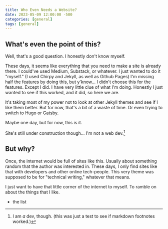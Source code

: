 ```yaml
---
title: Who Even Needs a Website?
date: 2023-05-09 12:00:00 -500
categories: [general]
tags: [general]
---
```


## What's even the point of this?
Well, that's a good question. I honestly don't know myself.

These days, it seems like everything that you need to make a site is already there. I could've used Medium, Substack, or whatever. I just wanted to do it "myself." (I used Chirpy and Jekyll, as well as Github Pages) I'm missing half the features by doing this, but y'know... I didn't choose this for the features. Except I did. I have very little clue of what I'm doing. Honestly I just wanted to see if this worked, and it did, so here we are. 

It's taking most of my power not to look at other Jekyll themes and see if I like them better. But for now, that's a bit of a waste of time. Or even trying to switch to Hugo or Gatsby. 

Maybe one day, but for now, this is it.

Site's still under construction though... I'm not a web dev.[^1]

## But why?

Once, the internet would be full of sites like this. Usually about something random that the author was interested in. These days, I only find sites like that with developers and other online tech-people. This very theme was supposed to be for "technical writing," whatever that means.

I just want to have that little corner of the internet to myself. To ramble on about the things that I like.

- the list

[^1]: I am *a* dev, though. (this was just a test to see if markdown footnotes worked.)